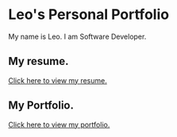 # Leo's Personal Portfolio

My name is Leo. I am Software Developer.

## My resume.

[Click here to view my resume.](./Resume.pdf)

## My Portfolio.

[Click here to view my portfolio.](https://leodinh.github.io/)
